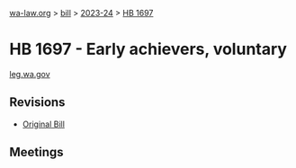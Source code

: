 [wa-law.org](/) > [bill](/bill/) > [2023-24](/bill/2023-24/) > [HB 1697](/bill/2023-24/hb/1697/)

# HB 1697 - Early achievers, voluntary
[leg.wa.gov](https://app.leg.wa.gov/billsummary?BillNumber=1697&Year=2023&Initiative=false)

## Revisions
* [Original Bill](1/)

## Meetings